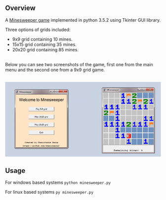 ## Overview

A [Minesweeper game](https://en.wikipedia.org/wiki/Minesweeper_(video_game)) implemented in python 3.5.2 using Tkinter GUI library. 

Three options of grids included:
- 9x9 grid containing 10 mines.
- 15x15 grid containing 35 mines.
- 20x20 grid containing 85 mines.


<br />
Below you can see two screenshots of the game, first one from the main menu and the second one from a 9x9 grid game.
<br />
<br />

![UI](https://github.com/chanioxaris/Tkinter-Minesweeper/blob/master/img/ui.png)

## Usage

For windows based systems `python minesweeper.py`

For linux based systems `py minesweeper.py`

